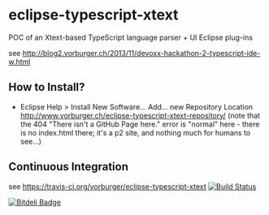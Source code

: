 eclipse-typescript-xtext
========================

POC of an Xtext-based TypeScript language parser + UI Eclipse plug-ins

see http://blog2.vorburger.ch/2013/11/devoxx-hackathon-2-typescript-ide-w.html

How to Install?
---------------

* Eclipse Help > Install New Software... Add... new Repository Location http://www.vorburger.ch/eclipse-typescript-xtext-repository/ (note that the 404 "There isn't a GitHub Page here." error is "normal" here - there is no index.html there; it's a p2 site, and nothing much for humans to see...)


Continuous Integration
----------------------

see https://travis-ci.org/vorburger/eclipse-typescript-xtext
[![Build Status](https://travis-ci.org/vorburger/eclipse-typescript-xtext.png?branch=master)](https://travis-ci.org/vorburger/eclipse-typescript-xtext)



[![Bitdeli Badge](https://d2weczhvl823v0.cloudfront.net/vorburger/eclipse-typescript-xtext/trend.png)](https://bitdeli.com/free "Bitdeli Badge")

